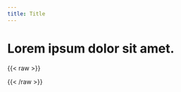 ```yaml
---
title: Title
---
```

# Lorem ipsum dolor sit amet.

{{< raw >}}

<script src = "/JS/en.js"></script>
{{< /raw >}}